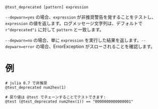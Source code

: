 ```
@test_deprecated [pattern] expression
```

`--depwarn=yes` の場合、`expression` が非推奨警告を発することをテストし、`expression` の値を返します。ログメッセージ文字列は、デフォルトで `r"deprecated"i` に対して `pattern` と一致します。

`--depwarn=no` の場合、単に `expression` を実行した結果を返します。`--depwarn=error` の場合、ErrorException がスローされることを確認します。

# 例

```
# julia 0.7 で非推奨
@test_deprecated num2hex(1)

# 戻り値は @test でチェーンすることでテストできます:
@test (@test_deprecated num2hex(1)) == "0000000000000001"
```
